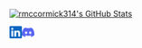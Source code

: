 <a href="https://awesome-github-stats.azurewebsites.net/index.html??cardType=github&theme=prussian">    <img  alt="rmccormick314's GitHub Stats" src="https://awesome-github-stats.azurewebsites.net/user-stats/rmccormick314?cardType=github&theme=prussian" /></a>
<p align="left">
<a href="https://www.linkedin.com/in/richard-mccormick-50885a16a/">
  <img align="left" alt="LinkedIn" width="22px" src="https://raw.githubusercontent.com/rmccormick314/rmccormick314/main/icons/linkedin.svg" />
</a>
<a href="https://www.discordapp.com/users/108035828248276992/">
  <img align="left" alt="Discord" width="22px" src="https://raw.githubusercontent.com/rmccormick314/rmccormick314/main/icons/discord.svg" />
</a>
</p>
